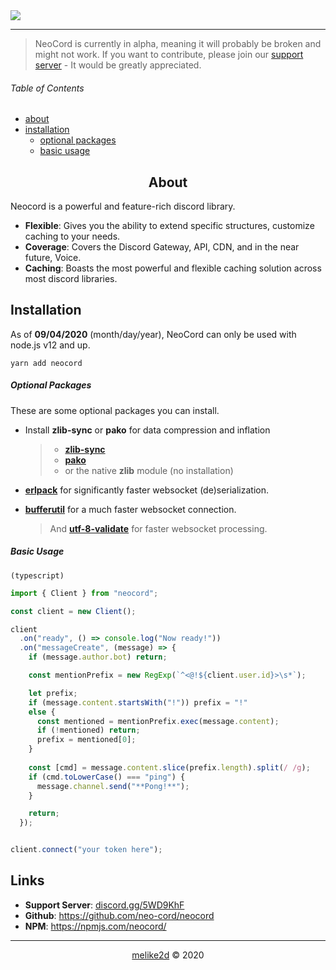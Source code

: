 <img align="center" src="https://repository-images.githubusercontent.com/291619880/8b583d80-eb6d-11ea-8300-3206ef4d5136" />

---

> NeoCord is currently in alpha, meaning it will probably be broken and might not work.
  If you want to contribute, please join our [support server](https://discord.gg/5WD9KhF) - It would be greatly appreciated.

###### Table of Contents

- [about](#about)
- [installation](#installation)
    - [optional packages](#option-packages)
    - [basic usage](#basic-usage) 

<h2 align="center">About</h2>

Neocord is a powerful and feature-rich discord library.

- **Flexible**: Gives you the ability to extend specific structures, customize caching to your needs.
- **Coverage**: Covers the Discord Gateway, API, CDN, and in the near future, Voice.
- **Caching**: Boasts the most powerful and flexible caching solution across most discord libraries.

## Installation

As of **09/04/2020** (month/day/year), NeoCord can only be used with node.js v12 and up.

```shell script
yarn add neocord
```

##### Optional Packages

These are some optional packages you can install.

- Install **zlib-sync** or **pako** for data compression and inflation 
    > - **[zlib-sync](https://npmjs.com/zlib-sync/)**    
    > - **[pako](https://npmjs.com/pako/)**
    > - or the native **zlib** module (no installation)


- **[erlpack](https://npmjs.com/erlpack)** for significantly faster websocket (de)serialization. 
- **[bufferutil](https://npmjs.com/bufferutil)** for a much faster websocket connection.
    > And **[utf-8-validate](https://npmjs.com/utf-8-validate)** for faster websocket processing.


##### Basic Usage

`(typescript)` 
```ts
import { Client } from "neocord";

const client = new Client();

client
  .on("ready", () => console.log("Now ready!"))
  .on("messageCreate", (message) => {
    if (message.author.bot) return;

    const mentionPrefix = new RegExp(`^<@!${client.user.id}>\s*`);

    let prefix;
    if (message.content.startsWith("!")) prefix = "!"
    else {
      const mentioned = mentionPrefix.exec(message.content);
      if (!mentioned) return;
      prefix = mentioned[0]; 
    }
    
    const [cmd] = message.content.slice(prefix.length).split(/ /g);
    if (cmd.toLowerCase() === "ping") {
      message.channel.send("**Pong!**");
    }

    return;
  });


client.connect("your token here"); 
```

## Links

- **Support Server**: [discord.gg/5WD9KhF](https://discord.gg/5WD9KhF)
- **Github**: <https://github.com/neo-cord/neocord>
- **NPM**: <https://npmjs.com/neocord/>

---

<p align="center"><a href="https://github.com/melike2d">melike2d</a> &copy; 2020</p>